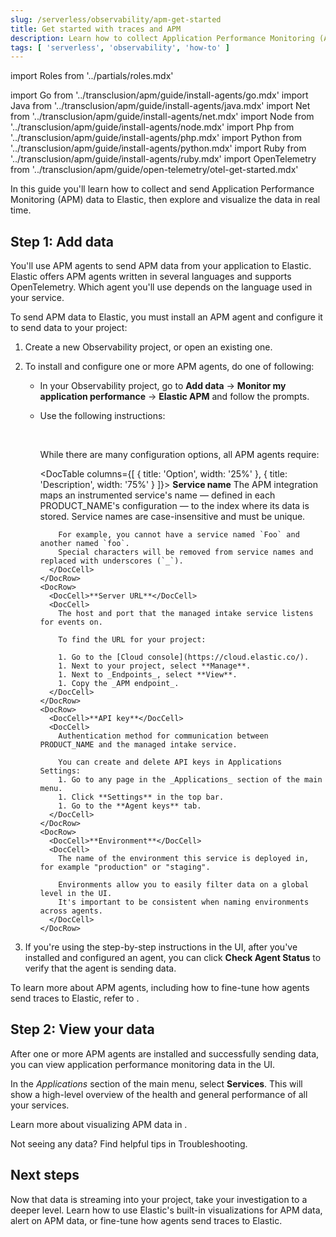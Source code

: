 ```yaml
---
slug: /serverless/observability/apm-get-started
title: Get started with traces and APM
description: Learn how to collect Application Performance Monitoring (APM) data and visualize it in real time.
tags: [ 'serverless', 'observability', 'how-to' ]
---
```


<p><DocBadge template="technical preview" /></p>

import Roles from '../partials/roles.mdx'

<Roles role="Admin" goal="send APM data to Elastic" />

<div id="ingest-traces"></div>

import Go from '../transclusion/apm/guide/install-agents/go.mdx'
import Java from '../transclusion/apm/guide/install-agents/java.mdx'
import Net from '../transclusion/apm/guide/install-agents/net.mdx'
import Node from '../transclusion/apm/guide/install-agents/node.mdx'
import Php from '../transclusion/apm/guide/install-agents/php.mdx'
import Python from '../transclusion/apm/guide/install-agents/python.mdx'
import Ruby from '../transclusion/apm/guide/install-agents/ruby.mdx'
import OpenTelemetry from '../transclusion/apm/guide/open-telemetry/otel-get-started.mdx'

In this guide you'll learn how to collect and send Application Performance Monitoring (APM) data
to Elastic, then explore and visualize the data in real time.

<div id="add-apm-integration-agents"></div>

## Step 1: Add data

You'll use APM agents to send APM data from your application to Elastic. Elastic offers APM agents
written in several languages and supports OpenTelemetry. Which agent you'll use depends on the language used in your service.

To send APM data to Elastic, you must install an APM agent and configure it to send data to
your project:

1. <DocLink slug="/serverless/observability/create-an-observability-project">Create a new Observability project</DocLink>, or open an existing one.
1. To install and configure one or more APM agents, do one of following:
    * In your Observability project, go to **Add data** → **Monitor my application performance** → **Elastic APM** and follow the prompts.
    * Use the following instructions:

        <DocTabs hasBorder>
          <DocTab name="Go"><Go /></DocTab>
          <DocTab name="Java"><Java /></DocTab>
          <DocTab name=".NET"><Net /></DocTab>
          <DocTab name="Node.js"><Node /></DocTab>
          <DocTab name="PHP"><Php /></DocTab>
          <DocTab name="Python"><Python /></DocTab>
          <DocTab name="Ruby"><Ruby /></DocTab>
          <DocTab name="OpenTelemetry"><OpenTelemetry /></DocTab>
        </DocTabs>

        <br />

        While there are many configuration options, all APM agents require:

        <DocTable columns={[
          { title: 'Option', width: '25%' },
          { title: 'Description', width: '75%' }
        ]}>
          <DocRow>
            <DocCell>**Service name**</DocCell>
            <DocCell>
              The APM integration maps an instrumented service's name &mdash; defined in
              each PRODUCT_NAME's configuration &mdash; to the index where its data is stored.
              Service names are case-insensitive and must be unique.

              For example, you cannot have a service named `Foo` and another named `foo`.
              Special characters will be removed from service names and replaced with underscores (`_`).
            </DocCell>
          </DocRow>
          <DocRow>
            <DocCell>**Server URL**</DocCell>
            <DocCell>
              The host and port that the managed intake service listens for events on.

              To find the URL for your project:

              1. Go to the [Cloud console](https://cloud.elastic.co/).
              1. Next to your project, select **Manage**.
              1. Next to _Endpoints_, select **View**.
              1. Copy the _APM endpoint_.
            </DocCell>
          </DocRow>
          <DocRow>
            <DocCell>**API key**</DocCell>
            <DocCell>
              Authentication method for communication between PRODUCT_NAME and the managed intake service.

              You can create and delete API keys in Applications Settings:
              1. Go to any page in the _Applications_ section of the main menu.
              1. Click **Settings** in the top bar.
              1. Go to the **Agent keys** tab.
            </DocCell>
          </DocRow>
          <DocRow>
            <DocCell>**Environment**</DocCell>
            <DocCell>
              The name of the environment this service is deployed in, for example "production" or "staging".

              Environments allow you to easily filter data on a global level in the UI.
              It's important to be consistent when naming environments across agents.
            </DocCell>
          </DocRow>
        </DocTable>

1. If you're using the step-by-step instructions in the UI, after you've installed and configured an agent,
you can click **Check Agent Status** to verify that the agent is sending data.

To learn more about APM agents, including how to fine-tune how agents send traces to Elastic,
refer to <DocLink slug="/serverless/observability/apm-send-data-to-elastic" />.

<div id="view-apm-integration-data"></div>

## Step 2: View your data

After one or more APM agents are installed and successfully sending data, you can view
application performance monitoring data in the UI.

In the _Applications_ section of the main menu, select **Services**.
This will show a high-level overview of the health and general performance of all your services.

Learn more about visualizing APM data in <DocLink slug="/serverless/observability/apm-view-and-analyze-traces" />.

<!--  TO DO: ADD SCREENSHOT-->

<DocCallOut title="Tip">
Not seeing any data? Find helpful tips in <DocLink slug="/serverless/observability/apm-troubleshooting">Troubleshooting</DocLink>.
</DocCallOut>

## Next steps

Now that data is streaming into your project, take your investigation to a
deeper level. Learn how to use <DocLink slug="/serverless/observability/apm-view-and-analyze-traces">Elastic's built-in visualizations for APM data</DocLink>,
<DocLink slug="/serverless/observability/alerting">alert on APM data</DocLink>,
or <DocLink slug="/serverless/observability/apm-send-data-to-elastic">fine-tune how agents send traces to Elastic</DocLink>.
